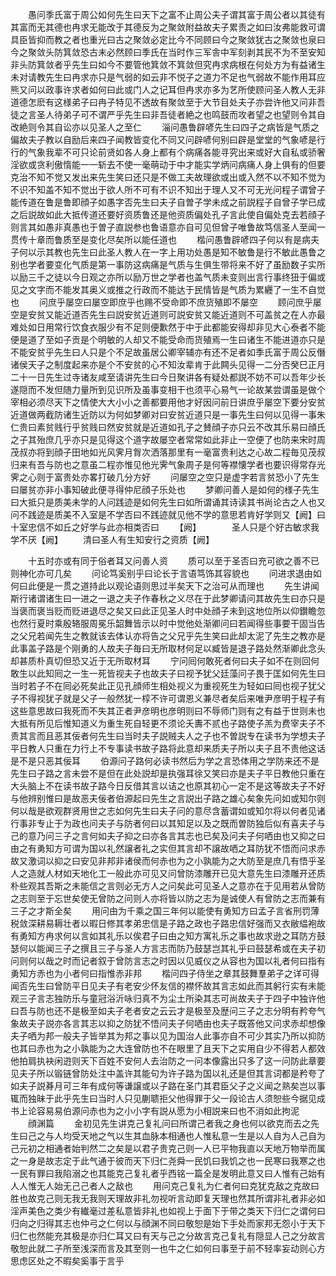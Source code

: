 <!-- { "loadSidebar": true } -->
　　愚问季氏富于周公如何先生曰天下之富不止周公夫子谓其富于周公者以其徒有其富而无其德也冉求无能改于其德反为之聚敛附益故夫子累责之如曰汝弗能救可谓具臣皆抑而教之者也重光曰古之聚敛必定比今不同顾曰今之聚敛犹古之聚敛也泉曰今之聚敛头防箕敛恐古未必然顾曰季氏在当时作三军舎中军刻剥其民不为不至安知非头防箕敛者乎先生曰如今不要管他箕敛不箕敛但究冉求病根在何处方为有益诸生未对请教先生曰冉求亦只是气弱的如云非不悦子之道力不足也气弱故不能作用耳应熊又问以政事许求者如何曰此或门人之记耳但冉求亦多为艺所使顾问圣人教人无非道德怎麽有这様弟子曰冉子特见不透故有聚敛至于大节目处夫子亦尝许他又问非吾徒之言圣人待弟子可不谓严乎先生曰非吾徒者絶之也鸣鼓而攻者望之也望则令其自改絶则令其自讼亦以见圣人之至仁
　　淄问愚鲁辟喭先生曰四子之病皆是气质之偏故夫子教以自励后来四子闻教皆变化不同又问辟喭何别曰辟是堂堂的气象喭是行行的气象我辈不可只论前贤如各人身上都有个病痛各能寻究出来或好大自私或骄奢淫欲或贪利傲惰能一一斩去不使一毫萌动于中才能实学炳问病痛人身上俱有的但要克治不知不觉又发出来先生笑曰还只是不做工夫故理欲或出或入然不以不知不觉为不识不知盖不知不觉出于欲人所不可有不识不知出于理人又不可无光问程子谓曾子能传道在鲁是鲁即顔子如愚字否先生曰夫子自曽子学未成之前説程子自曾子学已成之后説故如此大抵传道还要好资质鲁还是他资质偏处孔子言此使自偏处克去若顔子则言其如愚非真愚也于曽子直説参也鲁语意亦自可见但曾子唯鲁故笃信圣人至闻一贯传十章而鲁质至是变化尽矣所以能任道也
　　楷问愚鲁辟喭四子何以有是病夫子何以示其教也先生曰此圣人教人在一字上用功处愚是知不敏鲁是行不敏此愚鲁之别也学者要变化气质是第一事防这病痛是气质与生俱生带将来不好了虽励数子实所以励三千之徒以今日观之亦所以励万世之学者也盖气质未变则出言行事终狃于偏或见之文字而不能发其奥义或推之行政而不能达于民情皆是气质为累纒了一生不自觉也
　　问庶乎屡空曰屡空即庶乎也赐不受命即不庶货殖即不屡空
　　顾问庶乎屡空是安贫又能近道否先生曰説安贫近道则可説安贫又能近道则不可盖贫之在人亦最难处如日用常行饮食衣服少有不足则便歉然于中于此都能安得却非见大心泰者不能便是道了至如子贡是个明敏的人却又不能受命而货殖焉一生曰诸生不能进道亦只是不能安贫乎先生曰人只是个不足故虽居公卿宰辅亦有还不足者如季氏富于周公反僭诸侯天子之制度起来亦是个不安贫的心不知汝辈肯于此闗头见得一二分否癸巳正月二十一日先生过寺诸友咸至请讲先生曰今日聚讲各有疑处都説不妨不可以吾年少长遂隠而不发但随力量所到见识所及虽事变相干也须平心易气一论故某尝谓虽是做个宰相必须尽天下之情使大大小小之善都要用他才好因问前日讲庶乎屡空下要分安贫近道做两截防诸生近防以为何如梦卿对曰安贫近道只是一事先生曰何以见得一事朱仁贵曰素贫贱行乎贫贱曰然安贫就是近道如孔子之賛顔子亦只云不改其乐易曰顔氏之子其殆庶几乎亦只是见得这个道字故屡空者常常如此非止一空便了也防来宋时周茂叔亦将到顔子田地如光风霁月胷次洒落那里有一毫富贵利达之心故二程毎见茂叔归来有吾与防也之意虽二程亦惟见他光霁气象周子是何等襟懐学者也要识得常存光霁之心则于富贵处亦畧打破几分方好
　　问屡空之空只是虚字若言贫恐小了先生曰屡贫亦非小事知破此便寻得仲尼顔子乐处也
　　梦卿问善人是如何的様子先生曰大抵只是质美未学的人问践迹是如何先生曰如所谓诵其诗读其书尚论古之人也又问不践迹是质美不入室是不学否曰不践迹就见他不学的意思若肯好学则又【阙】曰十室忠信不如丘之好学与此亦相类否曰
　　【阙】　　　　圣人只是个好古敏求我学不厌【阙】
　　清曰圣人有生知安行之资质【阙】

　　十五时亦或有同于俗者耳又问善人资
　　质可以至于圣否曰充可欲之善不已则神化亦可几矣
　　问论笃奚别乎曰论长于言语笃饰其容貌也
　　问进求退由如何曰此便是一贯之道持此以观论语则思过半矣天下之治可从而理也
　　先生讲闻斯行诸谓诸生曰一进之一退之夫子作春秋之义尽在于此梦卿请问其故先生曰亦只是当褒而褒当贬而贬进退尽之矣又曰此正见圣人时中处顔子未到这地位所以仰鑚瞻忽也然行夏时乘殷辂服周冕乐韶舞皆示以时中觉他处渐卿问曰若闻得些事要干固当告之父兄若闻先生之教就该去体认亦将告之父兄乎先生笑曰此却太泥了先生之教亦是此事盖子路是个刚勇的人故夫子毎曰无所取材何足以臧皆是退子路处然渐卿此念头却甚质朴真切但恐又近于无所取材耳
　　宁问囘何敢死者何曰夫子如不在则回何敢生以此知囘之一生一死皆视夫子也故夫子曰视予犹父廷藻问子畏于匡如何先生曰当时若子不在囘必死矣此正见孔顔师生相处视义为重视死生为轻如曰囘也视子犹父子不得视犹子就是父子一般然犹一椁不许可谓恩义兼尽者矣后来唯尹彦明于程子有这些意思故曰我死而不失其正者尹彦明也彦明则曰不辱师门则有之有益于世则未也大抵有所见后惟知道义为重生死自轻更不须论夭夀不贰也子路使子羔为费宰夫子不责其言而且恶其佞者何先生曰当时夫子説贼夫人之子也不曽説专在读书为学想夫子平日教人只重在力行上不专事读书故子路将此意却来质夫子所以夫子且不责他这话是不是只恶其佞耳
　　伯源问子路何必读书然后为学之言恐体用之学防来还不是先生曰子路之言未尝不是但在此处説却是执强耳徐又笑曰亦是夫子平日教他只重在大头脑上不在读书故子路今日反借其言以诘之也原其初心一定不是这等故夫子不好与他辨别惟曰是故恶夫佞者伯源起曰先生之言説出子路之雄心矣象先问如或知尔则何以哉是欲观群贤用世之志如何先生曰夫子问的意尽含蓄谓如或知尔将以何者见诸行事非专止于为政也问夫子与防者何曰以其知足以及之既而曽防独后似有喜夫子与己的意乃问三子之言何如夫子抑之曰亦各言其志也已矣及问夫子何哂由也又抑之曰由之有勇知方可谓为国以礼然譲者礼之实但其言却不譲故哂之耳防犹不悟而问求赤故又激词以抑之曰安见非邦非诸侯而何赤也为之小孰能为之大防至是庶几有悟乎圣人之造就人材如天地化工一般此亦可见又问曾防漆雕开已见大意先生曰漆雕开还质朴些观其吾斯之未能信之言则必无方人之问矣此可见圣人之意亦在于见用若从曾防之志则至于忘世矣使无曾防之问则人亦将皆以防之志为是诚使人有曾防之志而兼有三子之才斯全矣
　　用问由为千乘之国三年何以能使有勇知方曰孟子言省刑罚薄税敛深耕易耨壮者以暇日修其孝弟忠信是子路之政也子路忠信好强而又衣敝緼袍故有勇知方冉求何以言如其礼乐以俟君子曰由之知方寓礼乐之事也故求逊之耳防方鼓瑟何以能闻三子之撰且三子与圣人方言志而防乃鼓瑟岂其礼乎曰鼓瑟希或在夫子初问则何以哉之时而记者叙于曾防言志之时因以见威仪之从容也为国以礼者何曰指有勇知方赤也为小者何曰指惟赤非邦
　　楷问四子侍坐之章其鼓舞羣弟子之详可得闻否先生曰曾防平日见夫子有老安少怀友信的襟怀故其言志如此而其躬行实有未能观三子言志独防乐与童冠浴沂咏归真不为尘土所染其志可尚故夫子于四子中独许他曰吾与防也还不是极至如夫子老者安之云云才是极至及歴问三子之志分明有矜夸气象故夫子説亦各言其志以抑之防犹不悟问夫子何哂由也夫子既答他又问求赤却想像夫子哂为邦一般夫子皆举其为邦之事以见为国治人此事亦自不可少其实乃所以抑防也其曰赤也为之小孰能为之大连曾防也不在眼里了且天下之实用自少不得若人都效他拍肩执袂闲逰则天下百姓不安何人去治防之一问本像露出只多了这一问防此章要见夫子所以锻链曾防处注中盖许其能句为许子路为国以礼还是但其言词都是矜夸了如夫子説朞月可三年有成何等谦譲或以子路在圣门其君臣父子之义闻之熟矣岂以事辄而独昧于此乎先生曰当时人只见蒯聩拒父他得罪于父一段论古人须恕些今据见成书上论容易易伯源问赤也为之小小字有説从愿为小相説来曰也不消如此拘泥
　　顔渊篇
　　金初见先生讲克己复礼问曰所谓己者我之身也何以欲克而去之先生曰己之与人均受天地之气以生其血脉本相通也人惟私意一生是以人自为人己自为己元初之相通者始判然二之矣是以君子贵克己则一人已平物我直以天地万物举而属之一身是故志定于此气通于彼而天下归仁尧舜一民饥曰我饥之也一民寒曰我寒之也一民有罪曰我陷溺之也其能克己复礼者乎西铭一篇全是发明此意又曰人惟有己始有人人惟无人始无己己者人之敌也
　　用问克己复礼为仁者何曰克犹克敌之克故曰胜也故克己则无我无我则天理故非礼勿视听言动即复天理也然其所谓非礼者非必如淫声美色之类少有纎毫过差私意皆非礼也如视上于面下于带之类天下归仁之谓何曰归向之归得其志也仲弓之仁何以与顔渊不同曰敬恕是始下手处而家邦无怨小于天下归仁也然能充其极是亦归仁耳又曰有天与己之分故言克己复礼有隠显人己之分故言敬恕此就二子所至浅深而言及其至则一也牛之仁如何曰事至于前不轻率妄动则心方思虑区处之不暇矣奚事于言乎

